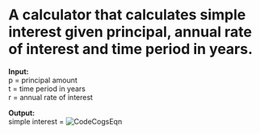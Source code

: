 # A calculator that calculates simple interest given principal, annual rate of interest and time period in years.

<strong>Input:</strong><br>
   p = principal amount<br>
   t = time period in years<br>
   r = annual rate of interest<br>
   
<strong>Output:</strong><br>
   simple interest = ![CodeCogsEqn](https://user-images.githubusercontent.com/74006742/226387320-911035a7-0e05-40c7-9942-ecf20eb898c5.gif)
